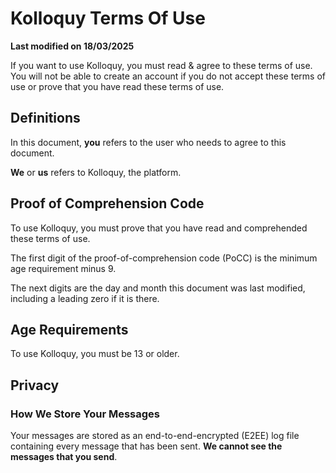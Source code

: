 # Kolloquy Terms Of Use

**Last modified on 18/03/2025**

If you want to use Kolloquy, you must read & agree to these terms of use. You will not be able to create an account if you do not accept these terms of use or prove that you have read these terms of use.

## Definitions
In this document, **you** refers to the user who needs to agree to this document.

**We** or **us** refers to Kolloquy, the platform.

## Proof of Comprehension Code
To use Kolloquy, you must prove that you have read and comprehended these terms of use.

The first digit of the proof-of-comprehension code (PoCC) is the minimum age requirement minus 9.

The next digits are the day and month this document was last modified, including a leading zero if it is there.

## Age Requirements
To use Kolloquy, you must be 13 or older.

## Privacy

### How We Store Your Messages
Your messages are stored as an end-to-end-encrypted (E2EE) log file containing every message that has been sent. **We cannot see the messages that you send**.